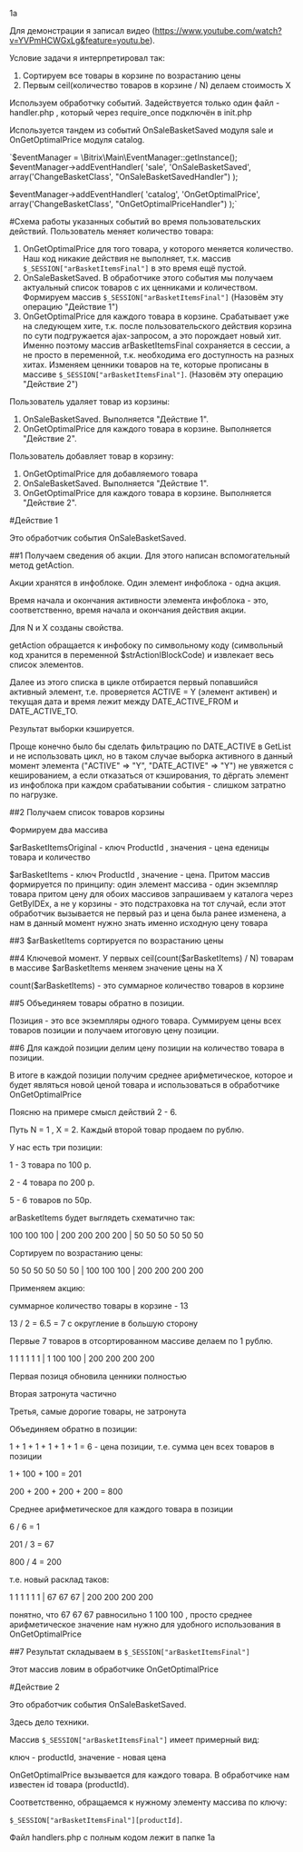 1a

Для демонстрации я записал видео (https://www.youtube.com/watch?v=YVPmHCWGxLg&feature=youtu.be).


Условие задачи я интерпретировал так:
1) Сортируем все товары в корзине по возрастанию цены
2) Первым ceil(количество товаров в корзине / N) делаем стоимость Х

Используем обработчку событий.
Задействуется только один файл - handler.php , который через require_once подключён в init.php

Используется тандем из событий OnSaleBasketSaved модуля sale и OnGetOptimalPrice модуля catalog.

`$eventManager = \Bitrix\Main\EventManager::getInstance();
$eventManager->addEventHandler(
    'sale',
    'OnSaleBasketSaved',
    array('ChangeBasketClass', "OnSaleBasketSavedHandler")
);

$eventManager->addEventHandler(
    'catalog',
    'OnGetOptimalPrice',
    array('ChangeBasketClass', "OnGetOptimalPriceHandler")
);`

#Схема работы указанных событий во время пользовательских действий.
Пользователь меняет количество товара:
1) OnGetOptimalPrice для того товара, у которого меняется количество. Наш код никакие действия не выполняет, т.к. массив `$_SESSION["arBasketItemsFinal"]` в это время ещё пустой.
2) OnSaleBasketSaved. В обработчике этого события мы получаем актуальный список товаров с их ценниками и количеством. 
Формируем массив `$_SESSION["arBasketItemsFinal"]` (Назовём эту операцию "Действие 1")
3) OnGetOptimalPrice для каждого товара в корзине. Срабатывает уже на следующем хите, т.к. после пользовательского действия корзина по сути подгружается ajax-запросом, а это порождает новый хит. Именно поэтому массив arBasketItemsFinal сохраняется в сессии, а не просто в переменной, т.к. необходима его доступность на разных хитах. 
Изменяем ценники товаров на те, которые прописаны в массиве `$_SESSION["arBasketItemsFinal"]`. (Назовём эту операцию "Действие 2")

Пользователь удаляет товар из корзины:
1) OnSaleBasketSaved. Выполняется "Действие 1".
2) OnGetOptimalPrice для каждого товара в корзине. Выполняется "Действие 2".

Пользователь добавляет товар в корзину:
1) OnGetOptimalPrice для добавляемого товара
1) OnSaleBasketSaved. Выполняется "Действие 1".
2) OnGetOptimalPrice для каждого товара в корзине. Выполняется "Действие 2".


#Действие 1

Это обработчик события OnSaleBasketSaved.

##1 Получаем сведения об акции. Для этого написан вспомогательный метод getAction.

Акции хранятся в инфоблоке. Один элемент инфоблока - одна акция. 

Время начала и окончания активности элемента инфоблока - это, соответственно, время начала и окончания действия акции.

Для N и X созданы свойства.

getAction обращается к инфобоку по символьному коду (символьный код хранится в переменной $strActionIBlockCode) и
извлекает весь список элементов. 

Далее из этого списка в цикле отбирается первый попавшийся активный элемент, т.е. проверяется ACTIVE = Y (элемент активен) и
 текущая дата и время лежит между DATE_ACTIVE_FROM и DATE_ACTIVE_TO.

Результат выборки кэшируется. 

Проще конечно было бы сделать фильтрацию по DATE_ACTIVE в GetList и 
не использовать цикл, но в таком случае выборка активного в данный 
момент элемента ("ACTIVE" => "Y", "DATE_ACTIVE" => "Y") не увяжется с кешированием,
а если отказаться от кэширования, то дёргать элемент из инфоблока при каждом 
срабатывании события - слишком затратно по нагрузке.

##2 Получаем список товаров корзины

Формируем два массива

$arBasketItemsOriginal - ключ ProductId , значения - цена еденицы товара и количество 

$arBasketItems - ключ ProductId , значение - цена. Притом массив формируется по принципу: один элемент массива - один экземпляр товара
притом цену для обоих массивов запрашиваем у каталога через GetByIDEx, а не у корзины - это подстраховка на тот случай, если этот обработчик вызывается не 
первый раз и цена была ранее изменена, а нам в данный момент нужно знать именно исходную цену товара

##3 $arBasketItems сортируется по возрастанию цены

##4 Ключевой момент. У первых ceil(count($arBasketItems) / N) товарам в массиве $arBasketItems меняем значение цены на Х

count($arBasketItems) - это суммарное количество товаров в корзине

##5 Объединяем товары обратно в позиции. 

Позиция - это все экземпляры одного товара. Суммируем цены всех товаров позиции и получаем итоговую цену позиции.

##6 Для каждой позиции делим цену позиции на количество товара в позиции.

В итоге в каждой позиции получим среднее арифметическое, которое и будет являться новой ценой товара и использоваться в обработчике OnGetOptimalPrice

Поясню на примере смысл действий 2 - 6.

Путь N = 1 , X = 2. Каждый второй товар продаем по рублю.

У нас есть три позиции:

1 - 3 товара по 100 р.

2 - 4 товара по 200 р.

5 - 6 товаров по 50р.

arBasketItems будет выглядеть схематично так:

100 100 100 | 200 200 200 200 | 50 50 50 50 50 50 

Сортируем по возрастанию цены:

50 50 50 50 50 50 | 100 100 100 | 200 200 200 200

Применяем акцию:

суммарное количество товары в корзине - 13

13 / 2 = 6.5 = 7 с округление в большую сторону

Первые 7 товаров в отсортированном массиве делаем по 1 рублю.

1 1 1 1 1 1 | 1 100 100 | 200 200 200 200

Первая позиця обновила ценники полностью

Вторая затронута частично

Третья, самые дорогие товары, не затронута

Объединяем обратно в позиции:

1 + 1 + 1 + 1 + 1 + 1 = 6 - цена позиции, т.е. сумма цен всех товаров в позиции

1 + 100 + 100 = 201

200 + 200 + 200 + 200 = 800

Среднее арифметическое для каждого товара в позиции

6 / 6 = 1

201 / 3 = 67

800 / 4 = 200

т.е. новый расклад таков: 

1 1 1 1 1 1 | 67 67 67 | 200 200 200 200

понятно, что 67 67 67 равносильно 1 100 100 , просто среднее арифметическое значение нам нужно для удобного использования в OnGetOptimalPrice

##7 Результат складываем в `$_SESSION["arBasketItemsFinal"]`

Этот массив ловим в обработчике OnGetOptimalPrice



#Действие 2

Это обработчик события OnSaleBasketSaved.

Здесь дело техники.

Массив `$_SESSION["arBasketItemsFinal"]` имеет примерный вид:

ключ - productId, значение - новая цена 

OnGetOptimalPrice вызывается для каждого товара. В обработчике нам известен id товара (productId).

Соответственно, обращаемся к нужному элементу массива по ключу:

`$_SESSION["arBasketItemsFinal"][productId]`. 




Файл handlers.php c полным кодом лежит в папке 1а
